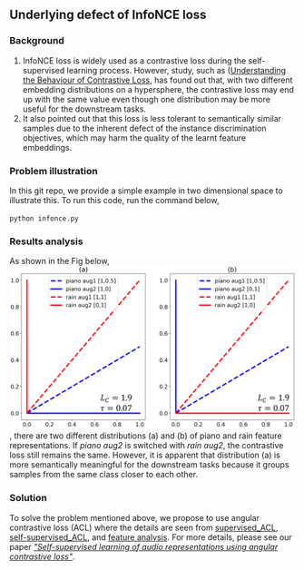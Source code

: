 ## Underlying defect of InfoNCE loss

### Background

1. InfoNCE loss is widely used as a contrastive loss during the self-supervised learning process. However, study, such as ([Understanding the Behaviour of Contrastive Loss](https://openaccess.thecvf.com/content/CVPR2021/papers/Wang_Understanding_the_Behaviour_of_Contrastive_Loss_CVPR_2021_paper.pdf), has found out that, with two different embedding distributions on a hypersphere, the contrastive loss may end up with the same value even though one distribution may be more useful for the downstream tasks.
2. It also pointed out that this loss is less tolerant to semantically similar samples due to the inherent defect of the instance discrimination objectives, which may harm the quality of the learnt feature embeddings.

### Problem illustration

In this git repo, we provide a simple example in two dimensional space to illustrate this. To run this code, run the command below,

`` python infonce.py ``

### Results analysis

As shown in the Fig below, ![illustration](/Figure_1.png), there are two different distributions (a) and (b) of piano and rain feature representations. If *piano aug2* is switched with *rain aug2*, the contrastive loss still remains the same. However, it is apparent that distribution (a) is more semantically meaningful for the downstream tasks because it groups samples from the same class closer to each other.

### Solution
To solve the problem mentioned above, we propose to use angular contrastive loss (ACL) where the details are seen from [supervised_ACL](https://github.com/shanwangshan/supervised_ACL), [self-supervised_ACL](https://github.com/shanwangshan/Self_supervised_ACL), and [feature analysis](https://github.com/shanwangshan/uniformity_tolerance). For more details, please see our paper [*"Self-supervised learning of audio representations using angular contrastive loss"*](https://arxiv.org/abs/2211.05442).
